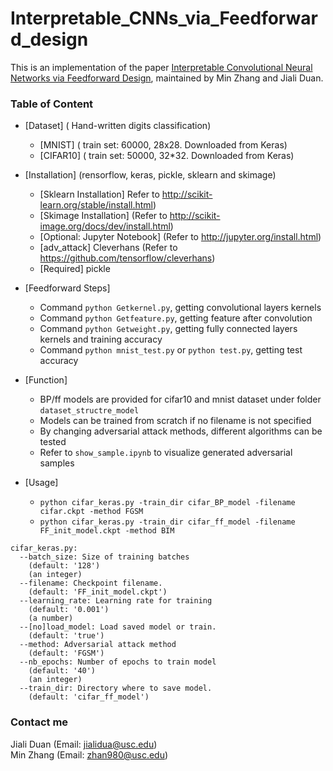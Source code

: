 # Interpretable_CNNs_via_Feedforward_design
This is an implementation of the paper [Interpretable Convolutional Neural Networks via Feedforward Design](https://arxiv.org/abs/1810.02786),
maintained by Min Zhang and Jiali Duan.<br>
### Table of Content
- [Dataset] ( Hand-written digits classification)
    * [MNIST] ( train set: 60000, 28x28. Downloaded from Keras)
    * [CIFAR10] ( train set: 50000, 32*32. Downloaded from Keras)
- [Installation] (rensorflow, keras, pickle, sklearn and skimage)
    * [Sklearn Installation] Refer to http://scikit-learn.org/stable/install.html)
    * [Skimage Installation] (Refer to http://scikit-image.org/docs/dev/install.html)
    * [Optional: Jupyter Notebook] (Refer to http://jupyter.org/install.html)
    * [adv_attack] Cleverhans (Refer to https://github.com/tensorflow/cleverhans)
    * [Required]  pickle

- [Feedforward Steps] 
    * Command `python Getkernel.py`, getting convolutional layers kernels
    * Command `python Getfeature.py`, getting feature after convolution
    * Command `python Getweight.py`, getting fully connected layers kernels and training accuracy
    * Command `python mnist_test.py` or `python test.py`, getting test accuracy

- [Function]
    * BP/ff models are provided for cifar10 and mnist dataset under folder `dataset_structre_model`
    * Models can be trained from scratch if no filename is not specified
    * By changing adversarial attack methods, different algorithms can be tested
    * Refer to `show_sample.ipynb` to visualize generated adversarial samples

- [Usage]
    * `python cifar_keras.py -train_dir cifar_BP_model -filename cifar.ckpt -method FGSM`
    * `python cifar_keras.py -train_dir cifar_ff_model -filename FF_init_model.ckpt -method BIM`

```
cifar_keras.py:
  --batch_size: Size of training batches
    (default: '128')
    (an integer)
  --filename: Checkpoint filename.
    (default: 'FF_init_model.ckpt')
  --learning_rate: Learning rate for training
    (default: '0.001')
    (a number)
  --[no]load_model: Load saved model or train.
    (default: 'true')
  --method: Adversarial attack method
    (default: 'FGSM')
  --nb_epochs: Number of epochs to train model
    (default: '40')
    (an integer)
  --train_dir: Directory where to save model.
    (default: 'cifar_ff_model')
```

### Contact me
Jiali Duan (Email: jialidua@usc.edu)<br>
Min Zhang (Email: zhan980@usc.edu)
